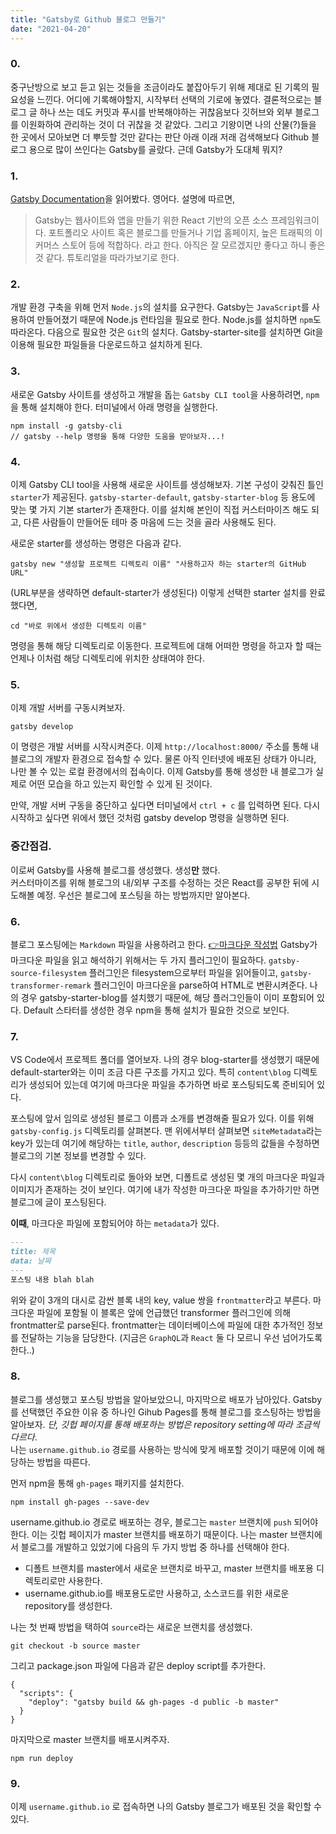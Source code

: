 ```yaml
---
title: "Gatsby로 Github 블로그 만들기"
date: "2021-04-20"
---
```

### 0.

중구난방으로 보고 듣고 읽는 것들을 조금이라도 붙잡아두기 위해 제대로 된 기록의 필요성을 느낀다. 어디에 기록해야할지, 시작부터 선택의 기로에 놓였다. 결론적으로는 블로그 글 하나 쓰는 데도 커밋과 푸시를 반복해야하는 귀찮음보다 깃허브와 외부 블로그를 이원화하여 관리하는 것이 더 귀찮을 것 같았다. 그리고 기왕이면 나의 산물(?)들을 한 곳에서 모아보면 더 뿌듯할 것만 같다는 판단 아래 이래 저래 검색해보다 Github 블로그 용으로 많이 쓰인다는 Gatsby를 골랐다. 근데 Gatsby가 도대체 뭐지?



### 1.

[Gatsby Documentation](https://www.gatsbyjs.com/docs/)을 읽어봤다. 영어다. 설명에 따르면,
> Gatsby는 웹사이트와 앱을 만들기 위한 React 기반의 오픈 소스 프레임워크이다. 포트폴리오 사이트 혹은 블로그를 만들거나 기업 홈페이지, 높은 트래픽의 이커머스 스토어 등에 적합하다. 
라고 한다. 아직은 잘 모르겠지만 좋다고 하니 좋은 것 같다. 튜토리얼을 따라가보기로 한다.



### 2.

개발 환경 구축을 위해 먼저 ```Node.js```의 설치를 요구한다. Gatsby는 ```JavaScript```를 사용하여 만들어졌기 때문에 Node.js 런타임을 필요로 한다. Node.js를 설치하면 ```npm```도 따라온다.
다음으로 필요한 것은 ```Git```의 설치다. Gatsby-starter-site를 설치하면 Git을 이용해 필요한 파일들을 다운로드하고 설치하게 된다.



### 3.

새로운 Gatsby 사이트를 생성하고 개발을 돕는 ```Gatsby CLI tool```을 사용하려면, ```npm```을 통해 설치해야 한다. 터미널에서 아래 명령을 실행한다.
```nodejs
npm install -g gatsby-cli
// gatsby --help 명령을 통해 다양한 도움을 받아보자...!
```



### 4.

이제 Gatsby CLI tool을 사용해 새로운 사이트를 생성해보자. 기본 구성이 갖춰진 틀인 ```starter```가 제공된다. ```gatsby-starter-default```, ```gatsby-starter-blog``` 등 용도에 맞는 몇 가지 기본 starter가 존재한다. 이를 설치해 본인이 직접 커스터마이즈 해도 되고, 다른 사람들이 만들어둔 테마 중 마음에 드는 것을 골라 사용해도 된다.  

새로운 starter를 생성하는 명령은 다음과 같다.
```nodejs
gatsby new "생성할 프로젝트 디렉토리 이름" "사용하고자 하는 starter의 GitHub URL"
```
(URL부분을 생략하면 default-starter가 생성된다) 이렇게 선택한 starter 설치를 완료했다면,
```nodejs
cd "바로 위에서 생성한 디렉토리 이름"
```
명령을 통해 해당 디렉토리로 이동한다. 프로젝트에 대해 어떠한 명령을 하고자 할 때는 언제나 이처럼 해당 디렉토리에 위치한 상태여야 한다.  



### 5.

이제 개발 서버를 구동시켜보자.
```nodejs
gatsby develop
```
이 명령은 개발 서버를 시작시켜준다. 이제 ```http://localhost:8000/``` 주소를 통해 내 블로그의 개발자 환경으로 접속할 수 있다. 물론 아직 인터넷에 배포된 상태가 아니라, 나만 볼 수 있는 로컬 환경에서의 접속이다. 이제 Gatsby를 통해 생성한 내 블로그가 실제로 어떤 모습을 하고 있는지 확인할 수 있게 된 것이다.  

만약, 개발 서버 구동을 중단하고 싶다면 터미널에서 ```ctrl + c``` 를 입력하면 된다. 다시 시작하고 싶다면 위에서 했던 것처럼 gatsby develop 명령을 실행하면 된다.

  

### 중간점검.

이로써 Gatsby를 사용해 블로그를 생성했다. 생성**만** 했다.  
커스터마이즈를 위해 블로그의 내/외부 구조를 수정하는 것은 React를 공부한 뒤에 시도해볼 예정.
우선은 블로그에 포스팅을 하는 방법까지만 알아본다.  



### 6.

블로그 포스팅에는 ```Markdown``` 파일을 사용하려고 한다. [👉마크다운 작성법](https://www.gatsbyjs.com/docs/how-to/routing/adding-markdown-pages/)
Gatsby가 마크다운 파일을 읽고 해석하기 위해서는 두 가지 플러그인이 필요하다.
```gatsby-source-filesystem``` 플러그인은 filesystem으로부터 파일을 읽어들이고, ```gatsby-transformer-remark``` 플러그인이 마크다운을 parse하여 HTML로 변환시켜준다.
나의 경우 gatsby-starter-blog를 설치했기 때문에, 해당 플러그인들이 이미 포함되어 있다. Default 스타터를 생성한 경우 npm을 통해 설치가 필요한 것으로 보인다.



### 7.

VS Code에서 프로젝트 폴더를 열어보자. 나의 경우 blog-starter를 생성했기 때문에 default-starter와는 이미 조금 다른 구조를 가지고 있다. 특히 ```content\blog``` 디렉토리가 생성되어 있는데 여기에 마크다운 파일을 추가하면 바로 포스팅되도록 준비되어 있다.

포스팅에 앞서 임의로 생성된 블로그 이름과 소개를 변경해줄 필요가 있다. 이를 위해 ```gatsby-config.js``` 디렉토리를 살펴본다. 맨 위에서부터 살펴보면 ```siteMetadata```라는 key가 있는데 여기에 해당하는 ```title```, ```author```, ```description``` 등등의 값들을 수정하면 블로그의 기본 정보를 변경할 수 있다.



다시 ```content\blog``` 디렉토리로 돌아와 보면, 디폴트로 생성된 몇 개의 마크다운 파일과 이미지가 존재하는 것이 보인다. 여기에 내가 작성한 마크다운 파일을 추가하기만 하면 블로그에 글이 포스팅된다.

**이때**, 마크다운 파일에 포함되어야 하는 ```metadata```가 있다.
```markdown
---
title: 제목
data: 날짜
---
포스팅 내용 blah blah
```
위와 같이 3개의 대시로 감싼 블록 내의 key, value 쌍을 ```frontmatter```라고 부른다. 마크다운 파일에 포함될 이 블록은 앞에 언급했던 transformer 플러그인에 의해 frontmatter로 parse된다. frontmatter는 데이터베이스에 파일에 대한 추가적인 정보를 전달하는 기능을 담당한다. (지금은 ```GraphQL```과 ```React``` 둘 다 모르니 우선 넘어가도록 한다..)



### 8.

블로그를 생성했고 포스팅 방법을 알아보았으니, 마지막으로 배포가 남아있다.
Gatsby를 선택했던 주요한 이유 중 하나인 Gihub Pages를 통해 블로그를 호스팅하는 방법을 알아보자.
_단, 깃헙 페이지를 통해 배포하는 방법은 repository setting에 따라 조금씩 다르다_.  
나는 ```username.github.io```  경로를 사용하는 방식에 맞게 배포할 것이기 때문에 이에 해당하는 방법을 따른다.



먼저 npm을 통해 ```gh-pages``` 패키지를 설치한다.
```nodejs
npm install gh-pages --save-dev
```
username.github.io 경로로 배포하는 경우, 블로그는 ```master``` 브랜치에 ```push``` 되어야 한다. 이는 깃헙 페이지가 master 브랜치를 배포하기 때문이다. 나는 master 브랜치에서 블로그를 개발하고 있었기에 다음의 두 가지 방법 중 하나를 선택해야 한다.

+ 디폴트 브랜치를 master에서 새로운 브랜치로 바꾸고, master 브랜치를 배포용 디렉토리로만 사용한다.
+ username.github.io를 배포용도로만 사용하고, 소스코드를 위한 새로운 repository를 생성한다.

나는 첫 번째 방법을 택하여 ```source```라는 새로운 브랜치를 생성했다.
```nodejs
git checkout -b source master
```
그리고 package.json 파일에 다음과 같은 deploy script를 추가한다.
```nodejs
{
  "scripts": {
    "deploy": "gatsby build && gh-pages -d public -b master"
  }
}
```
마지막으로 master 브랜치를 배포시켜주자.
```nodejs
npm run deploy
```



### 9.

이제 ```username.github.io``` 로 접속하면 나의 Gatsby 블로그가 배포된 것을 확인할 수 있다.

